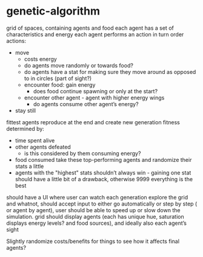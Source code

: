 # genetic-algorithm
grid of spaces, containing agents and food
each agent has a set of characteristics and energy
each agent performs an action in turn order
actions:
- move
    - costs energy
    - do agents move randomly or towards food?
    - do agents have a stat for making sure they move around as opposed to in circles (part of sight?)
    - encounter food: gain energy
        - does food continue spawning or only at the start?
    - encounter other agent - agent with higher energy wings
        - do agents consume other agent’s energy?
- stay still

fittest agents reproduce at the end and create new generation
fitness determined by:
- time spent alive
- other agents defeated
    - is this considered by them consuming energy?
- food consumed
take these top-performing agents and randomize their stats a little
- agents with the "highest" stats shouldn’t always win - gaining one stat should have a little bit of a drawback, otherwise 9999 everything is the best

should have a UI where user can watch each generation explore the grid and whatnot, should accept input to either go automatically or step by step ( or agent by agent), user should be able to speed up or slow down the simulation.
grid should display agents (each has unique hue, saturation displays energy levels? and food sources), and ideally also each agent’s sight


Slightly randomize costs/benefits for things to see how it affects final agents?
